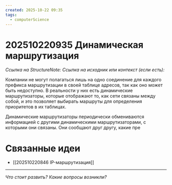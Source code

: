 ```yaml
---
created: 2025-10-22 09:35
tags:
  - computerScience
---
```

# 202510220935 Динамическая маршрутизация

*Ссылка на StructureNote:*
*Ссылка на исходник или контекст (если есть):* 

Компании не могут полагаться лишь на одно соединение для каждого префикса маршрутизации в своей таблице адресов, так как оно может быть недоступно. В реальности у них есть динамические маршрутизаторы, которые отображают то, как сети связаны между собой, и это позволяет выбирать маршруты для определения приоритетов в их таблицах.

Динамические маршрутизаторы периодически обмениваются информацией с другими динамическими маршрутизаторами, c которыми они связаны. Они сообщают друг другу, какие пре

# Связанные идеи
- [[202510220846 IP-маршрутизация]]
---

*Что стоит развить? Какие вопросы возникли?*